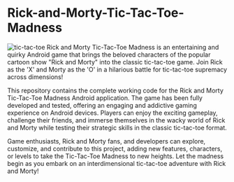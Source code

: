 # Rick-and-Morty-Tic-Tac-Toe-Madness
![tic-tac-toe](https://github.com/CreateWithTerence/Rick-and-Morty-Tic-Tac-Toe-Madness/assets/77237002/8449d98c-48cd-4198-9ee2-6dfa68772ba2)
Rick and Morty Tic-Tac-Toe Madness is an entertaining and quirky Android game that brings the beloved characters of the popular cartoon show "Rick and Morty" into the classic tic-tac-toe game. Join Rick as the 'X' and Morty as the 'O' in a hilarious battle for tic-tac-toe supremacy across dimensions!

This repository contains the complete working code for the Rick and Morty Tic-Tac-Toe Madness Android application. The game has been fully developed and tested, offering an engaging and addictive gaming experience on Android devices. Players can enjoy the exciting gameplay, challenge their friends, and immerse themselves in the wacky world of Rick and Morty while testing their strategic skills in the classic tic-tac-toe format.

Game enthusiasts, Rick and Morty fans, and developers can explore, customize, and contribute to this project, adding new features, characters, or levels to take the Tic-Tac-Toe Madness to new heights. Let the madness begin as you embark on an interdimensional tic-tac-toe adventure with Rick and Morty!
